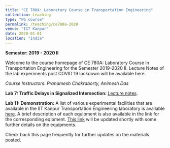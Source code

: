 ```yaml
---
title: "CE 780A: Laboratory Course in Transportation Engineering"
collection: teaching
type: "PG course"
permalink: /teaching/ce780a-2020
venue: "IIT Kanpur"
date: 2020-01-01
location: "India"
---
```


**Semester: 2019 - 2020 II**

Welcome to the course homepage of CE 780A: Laboratory Course in Transportation Engineering for the Semester 2019-2020 II. Lecture Notes of the lab experiments post COVID 19 lockdown will be available here.

*Course Instructors: Pranamesh Chakraborty, Animesh Das*

**Lab 7: Traffic Delays in Signalized Intersection:** <a href="https://pranamesh.github.io/files/ce780a/signal-delay-notes-ce780a-2020.pdf" target="_blank">Lecture notes</a>.

**Lab 11: Demonstration:** A list of various experimental facilities that are available in the IIT Kanpur Transportation Engineering laboratory is available <a href="https://www.iitk.ac.in/transEL/tests_details/test.htm" target="_blank">here</a>. A brief description of each equipment is also available in the link for the corresponding eqipment. <a href="https://www.iitk.ac.in/transEL/tests_details/test.htm" target="_blank">This link</a> will be updated shortly with some further details on the equipments.

Check back this page frequently for further updates on the materials posted.
